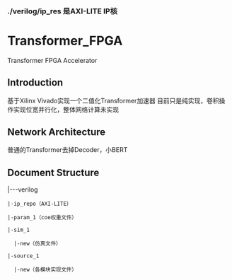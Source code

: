 ### ./verilog/ip_res 是AXI-LITE IP核

# Transformer_FPGA
Transformer FPGA Accelerator

## Introduction
基于Xilinx Vivado实现一个二值化Transformer加速器
目前只是纯实现，卷积操作实现位宽并行化，整体网络计算未实现

## Network Architecture
普通的Transformer去掉Decoder，小BERT

## Document Structure

  |---verilog

    |-ip_repo（AXI-LITE）

    |-param_1（coe权重文件）

    |-sim_1

      |-new（仿真文件）

    |-source_1

      |-new（各模块实现文件）
